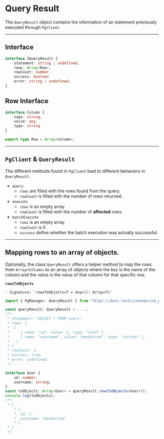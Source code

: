 # Query Result
The `QueryResult` object contains the information of an statement previously executed through `PgClient`. 

------

## Interface
```typescript
interface IQueryResult {
    statement: string | undefined,
    rows: Array<Row>,
    rowCount: number,
    success: boolean
    error: string | undefined;
}
```

## Row Interface
```typescript
interface Column {
    name: string,
    value: any,
    type: string
}

export type Row = Array<Column>;
```

----------------

## `PgClient` & `QueryResult`
The different methods found in `PgClient` lead to different behaviors in `QueryResult`.  

- `query`
    - `rows` are filled with the rows found from the query.
    - `rowCount` is filled with the number of rows returned.
- `execute`
    - `rows` is an empty array
    - `rowCount` is filled with the number of **affected** rows.
- `batchExecute`
    - `rows` is an empty array
    - `rowCount` is 0
    - `success` define whether the batch execution was actually successful.

---------------

## Mapping rows to an array of objects.
Optionally, the class `QueryResult` offers a helper method to map the rows from `Array<Column>` to an array of objects where the _key_ is the name of the column and the _value_ is the value of that column for that specific row.

**`rowsToObjects`**  

    - Signature: `rowsToObjects<T = any>(): Array<T>`

```typescript
import { PgManager, QueryResult } from "https://deno.land/x/mandarine_postgres@v2.2.0/ts-src/mod.ts";

const queryResult: QueryResult = ....; 
/**
 * statement: "SELECT * FROM users",
 * rows: [
 *  [
 *     { name: "id", value: 1, type: "int4" },
 *     { name: "username", value: "mandarine", type: "varchar" }
 *   ]
 * ],
 * rowCount: 1,
 * success: true,
 * error: undefined
 */

interface User {
    id: number;
    username: string;
}
const toObjects: Array<User> = queryResult.rowsToObjects<User>();
console.log(toObjects);
/**
 * [
    * {
    *  id: 1,
    *  username: "mandarine"
    * }
 * ]
 */
```
